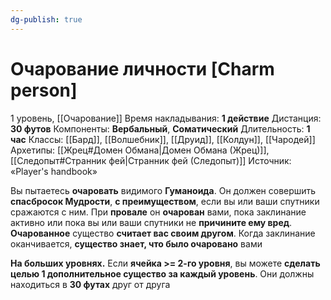 ```yaml
---
dg-publish: true
---
```

# Очарование личности [Charm person]
1 уровень, [[Очарование]]
Время накладывания: **1 действие**
Дистанция: **30 футов**
Компоненты: **Вербальный**, **Соматический**
Длительность: **1 час**
Классы: [[Бард]], [[Волшебник]], [[Друид]], [[Колдун]], [[Чародей]]
Архетипы: [[Жрец#Домен Обмана|Домен Обмана (Жрец)]], [[Следопыт#Странник фей|Странник фей (Следопыт)]]
Источник: «Player's handbook»

Вы пытаетесь **очаровать** видимого **Гуманоида**. Он должен совершить **спасбросок Мудрости**, **с преимуществом**, если вы или ваши спутники сражаются с ним. При **провале** он **очарован** вами, пока заклинание активно или пока вы или ваши спутники не **причините ему вред**. **Очарованное** существо **считает вас своим другом**. Когда заклинание оканчивается, **существо знает, что было очаровано** вами

**На больших уровнях.** Если **ячейка >= 2-го уровня**, вы можете **сделать целью 1 дополнительное существо за каждый уровень**. Они должны находиться в **30 футах** друг от друга